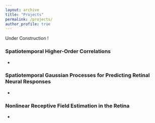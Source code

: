 ```yaml
---
layout: archive
title: "Projects"
permalink: /projects/
author_profile: true
---
```



Under Construction !


### Spatiotemporal Higher-Order Correlations

* 


### Spatiotemporal Gaussian Processes for Predicting Retinal Neural Responses

* 

### Nonlinear Receptive Field Estimation in the Retina

* 